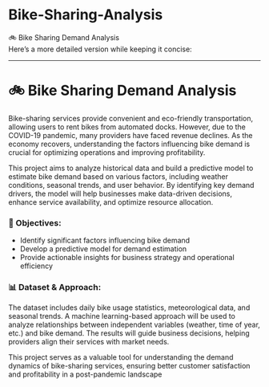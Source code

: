 # Bike-Sharing-Analysis
🚲 Bike Sharing Demand Analysis  
Here’s a more detailed version while keeping it concise:  

---

# 🚲 Bike Sharing Demand Analysis  

Bike-sharing services provide convenient and eco-friendly transportation, allowing users to rent bikes from automated docks. However, due to the COVID-19 pandemic, many providers have faced revenue declines. As the economy recovers, understanding the factors influencing bike demand is crucial for optimizing operations and improving profitability.  

This project aims to analyze historical data and build a predictive model to estimate bike demand based on various factors, including weather conditions, seasonal trends, and user behavior. By identifying key demand drivers, the model will help businesses make data-driven decisions, enhance service availability, and optimize resource allocation.  

### 📌 Objectives:  
- Identify significant factors influencing bike demand  
- Develop a predictive model for demand estimation  
- Provide actionable insights for business strategy and operational efficiency  

### 📊 Dataset & Approach:  
The dataset includes daily bike usage statistics, meteorological data, and seasonal trends. A machine learning-based approach will be used to analyze relationships between independent variables (weather, time of year, etc.) and bike demand. The results will guide business decisions, helping providers align their services with market needs.  

This project serves as a valuable tool for understanding the demand dynamics of bike-sharing services, ensuring better customer satisfaction and profitability in a post-pandemic landscape

